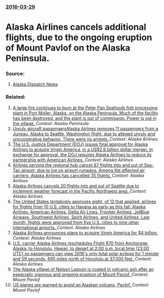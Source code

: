 ### [2016-03-29](/news/2016/03/29/index.md)

# Alaska Airlines cancels additional flights, due to the ongoing eruption of Mount Pavlof on the Alaska Peninsula. 




### Source:

1. [Alaska Dispatch News](http://www.adn.com/article/20160329/more-flights-canceled-tuesday-pavlof-volcano-eruption-slows)

### Related:

1. [A large fire continues to burn at the Peter Pan Seafoods fish processing plant in Port Moller, Alaska, on the Alaska Peninsula. Much of the facility has been destroyed, and the plant is out of commission. Power is out in the village. ](/news/2017/08/17/a-large-fire-continues-to-burn-at-the-peter-pan-seafoods-fish-processing-plant-in-port-moller-alaska-on-the-alaska-peninsula-much-of-the.md) _Context: Alaska Peninsula_
2. [Unruly aircraft passengersAlaska Airlines removes 11 passengers from a Juneau, Alaska to Seattle, Washington flight, due to alleged unruly and uncooperative behavior. There were no arrests. ](/news/2017/06/26/unruly-aircraft-passengerspalaska-airlines-removes-11-passengers-from-a-juneau-alaska-to-seattle-washington-flight-due-to-alleged-unruly.md) _Context: Alaska Airlines_
3. [  The U.S. Justice Department (DOJ) issues final approval for Alaska Airlines to acquire Virgin America, in a US$2.6 billion dollar merger. In exchange for approval, the DOJ requires Alaska Airlines to reduce its partnership with American Airlines. ](/news/2016/12/6/the-u-s-justice-department-doj-issues-final-approval-for-alaska-airlines-to-acquire-virgin-america-in-a-us-2-6-billion-dollar-merger.md) _Context: Alaska Airlines_
4. [  Airlines serving the regional hub cancel 87 flights into and out of Sea-Tac airport, due to ice on airport runways. Among the affected air carriers, Alaska Airlines has cancelled 35 flights. ](/news/2016/12/6/airlines-serving-the-regional-hub-cancel-87-flights-into-and-out-of-sea-tac-airport-due-to-ice-on-airport-runways-among-the-affected-air.md) _Context: Alaska Airlines_
5. [Alaska Airlines cancels 20 flights into and out of Seattle due to inclement weather forecast in the Pacific Northwest area. ](/news/2016/12/5/alaska-airlines-cancels-20-flights-into-and-out-of-seattle-due-to-inclement-weather-forecast-in-the-pacific-northwest-area.md) _Context: Alaska Airlines_
6. [The United States tentatively approves eight, of 12 that applied, airlines for flights from 10 U.S. cities to Havana as early as this fall: Alaska Airlines, American Airlines, Delta Air Lines, Frontier Airlines, JetBlue Airways, Southwest Airlines, Spirit Airlines, and United Airlines. Last month, flights were approved from five U.S. cities to nine other international airports. ](/news/2016/07/7/the-united-states-tentatively-approves-eight-of-12-that-applied-airlines-for-flights-from-10-u-s-cities-to-havana-as-early-as-this-fall.md) _Context: Alaska Airlines_
7. [Alaska Airlines announces plans to acquire Virgin America for $4 billion. ](/news/2016/04/4/alaska-airlines-announces-plans-to-acquire-virgin-america-for-4-billion.md) _Context: Alaska Airlines_
8. [U.S. carrier Alaska Airlines reschedules Flight 870 from Anchorage, Alaska, to Honolulu,  Hawaii, to depart at 2:00 p.m. local time  (23:00 UTC) so passengers can view 2016's only total solar eclipse for 1 minute and 59 seconds, 695 miles north of Honolulu  at 37,000 feet.  ](/news/2016/03/8/u-s-carrier-alaska-airlines-reschedules-flight-870-from-anchorage-alaska-to-honolulu-hawaii-to-depart-at-2-00-p-m-local-time-23-00.md) _Context: Alaska Airlines_
9. [ The Alaska village of Nelson Lagoon is coated in volcanic ash after an especially vigorous and ongoing eruption of Mount Pavlof. ](/news/2016/03/28/the-alaska-village-of-nelson-lagoon-is-coated-in-volcanic-ash-after-an-especially-vigorous-and-ongoing-eruption-of-mount-pavlof.md) _Context: Mount Pavlof_
10. [US planes are warned to avoid an Alaskan volcano, Pavlof. ](/news/2014/11/16/us-planes-are-warned-to-avoid-an-alaskan-volcano-pavlof.md) _Context: Mount Pavlof_
